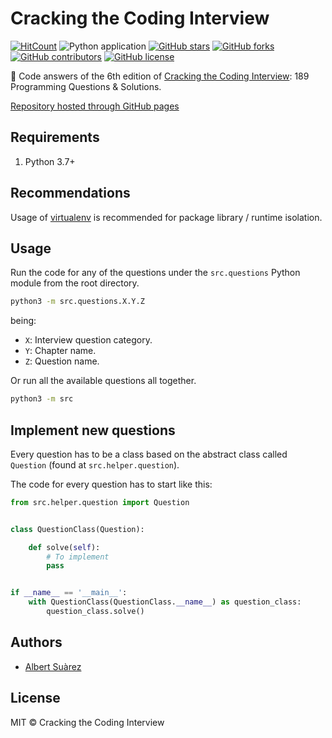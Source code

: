 # Cracking the Coding Interview

[![HitCount](http://hits.dwyl.io/AlbertSuarez/cracking-the-coding-interview.svg)](http://hits.dwyl.io/AlbertSuarez/cracking-the-coding-interview)
![Python application](https://github.com/AlbertSuarez/cracking-the-coding-interview/workflows/Python%20application/badge.svg)
[![GitHub stars](https://img.shields.io/github/stars/AlbertSuarez/cracking-the-coding-interview.svg)](https://GitHub.com/AlbertSuarez/cracking-the-coding-interview/stargazers/)
[![GitHub forks](https://img.shields.io/github/forks/AlbertSuarez/cracking-the-coding-interview.svg)](https://GitHub.com/AlbertSuarez/cracking-the-coding-interview/network/)
[![GitHub contributors](https://img.shields.io/github/contributors/AlbertSuarez/cracking-the-coding-interview.svg)](https://GitHub.com/AlbertSuarez/cracking-the-coding-interview/graphs/contributors/)
[![GitHub license](https://img.shields.io/github/license/AlbertSuarez/cracking-the-coding-interview.svg)](https://github.com/AlbertSuarez/cracking-the-coding-interview/blob/master/LICENSE)

📗 Code answers of the 6th edition of [Cracking the Coding Interview](http://www.crackingthecodinginterview.com/): 189 Programming Questions &amp; Solutions.

[Repository hosted through GitHub pages](https://asuarez.dev/cracking-the-coding-interview)

## Requirements

1. Python 3.7+

## Recommendations

Usage of [virtualenv](https://realpython.com/blog/python/python-virtual-environments-a-primer/) is recommended for package library / runtime isolation.

## Usage

Run the code for any of the questions under the `src.questions` Python module from the root directory.

```bash
python3 -m src.questions.X.Y.Z
```

being:
- `X`: Interview question category.
- `Y`: Chapter name.
- `Z`: Question name.

Or run all the available questions all together.

```bash
python3 -m src
```

## Implement new questions

Every question has to be a class based on the abstract class called `Question` (found at `src.helper.question`).

The code for every question has to start like this:

```python
from src.helper.question import Question


class QuestionClass(Question):

    def solve(self):
        # To implement
        pass


if __name__ == '__main__':
    with QuestionClass(QuestionClass.__name__) as question_class:
        question_class.solve()

```

## Authors

- [Albert Suàrez](https://github.com/AlbertSuarez)

## License

MIT © Cracking the Coding Interview
